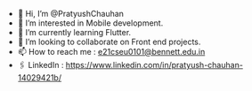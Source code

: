 - 👋 Hi, I’m @PratyushChauhan
- 👀 I’m interested in Mobile development.
- 🌱 I’m currently learning Flutter.
- 💞️ I’m looking to collaborate on Front end projects.
- 📫 How to reach me : e21cseu0101@bennett.edu.in
- 🖇️ LinkedIn : https://www.linkedin.com/in/pratyush-chauhan-14029421b/
<!---
PratyushChauhan/PratyushChauhan is a ✨ special ✨ repository because its `README.md` (this file) appears on your GitHub profile.
You can click the Preview link to take a look at your changes.
--->
